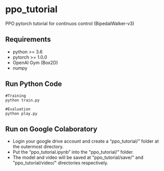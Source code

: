 # ppo_tutorial

PPO pytorch tutorial for continuos control (BipedalWalker-v3)

## Requirements

- python >= 3.6
- pytorch >= 1.0.0
- OpenAI Gym (Box2D)
- numpy

## Run Python Code

```
#Training
python train.py

#Evaluation
python play.py
```

## Run on Google Colaboratory

- Login your google drive account and create a “ppo_tutorial/” folder at the outermost directory.
- Put the “ppo_tutorial.ipynb” into the "ppo_tutorial/" folder.
- The model and video will be saved at "ppo_tutorial/save/" and "ppo_tutorial/video/" directories respectively.
